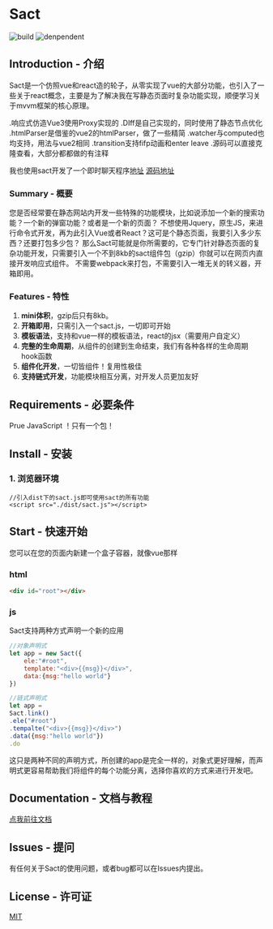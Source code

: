 

# Sact
![build](https://img.shields.io/badge/build-passing-brightgreen.svg)
![denpendent](https://img.shields.io/badge/denpendent-Prue%20JavaScript-blueviolet.svg)


## Introduction - 介绍
Sact是一个仿照vue和react造的轮子，从零实现了vue的大部分功能，也引入了一些关于react概念，主要是为了解决我在写静态页面时复杂功能实现，顺便学习关于mvvm框架的核心原理。

.响应式仿造Vue3使用Proxy实现的
.DIff是自己实现的，同时使用了静态节点优化
.htmlParser是借鉴的vue2的htmlParser，做了一些精简
.watcher与computed也均支持，用法与vue2相同
.transition支持fifp动画和enter leave
.源码可以直接克隆查看，大部分都都做的有注释

我也使用sact开发了一个即时聊天程序[地址](https://www.jiandanmaimai.cn/web/IM/index.html)
[源码地址](https://gitee.com/SHIR0HA/jiandanmaimai-im)


### Summary - 概要
您是否经常要在静态网站内开发一些特殊的功能模块，比如说添加一个新的搜索功能？一个新的弹窗功能？或者是一个新的页面？
不想使用Jquery，原生JS，来进行命令式开发，再为此引入Vue或者React？这可是个静态页面，我要引入多少东西？还要打包多少包？
那么Sact可能就是你所需要的，它专门针对静态页面的复杂功能开发，只需要引入一个不到8kb的sact组件包（gzip）你就可以在网页内直接开发响应式组件。
不需要webpack来打包，不需要引入一堆无关的转义器，开箱即用。


### Features - 特性
1. **mini体积**，gzip后只有8kb。
2. **开箱即用**，只需引入一个sact.js，一切即可开始
3. **模板语法**，支持和vue一样的模板语法，react的jsx（需要用户自定义）
4. **完整的生命周期**，从组件的创建到生命结束，我们有各种各样的生命周期hook函数
5. **组件化开发**，一切皆组件！复用性极佳
6. **支持链式开发**，功能模块相互分离，对开发人员更加友好
## Requirements - 必要条件
Prue JavaScript ！只有一个包！
## Install - 安装
### 1. 浏览器环境
```
//引入dist下的sact.js即可使用sact的所有功能
<script src="./dist/sact.js"></script>
```
## Start - 快速开始

您可以在您的页面内新建一个盒子容器，就像vue那样
### html

```html
<div id="root"></div>
```
### js
Sact支持两种方式声明一个新的应用
```javascript
//对象声明式
let app = new Sact({
    ele:"#root",
    template:"<div>{{msg}}</div>",
    data:{msg:"hello world"}
})
```
```javascript
//链式声明式
let app = 
Sact.link()
.ele("#root")
.tempalte("<div>{{msg}}</div>")
.data({msg:"hello world"})
.do
```
这只是两种不同的声明方式，所创建的app是完全一样的，对象式更好理解，而声明式更容易帮助我们将组件的每个功能分离，选择你喜欢的方式来进行开发吧。

## Documentation - 文档与教程
[点我前往文档](http://shir0ha.gitee.io/sact/#/)
## Issues - 提问
有任何关于Sact的使用问题，或者bug都可以在Issues内提出。
## License - 许可证
[MIT](https://opensource.org/licenses/MIT)
